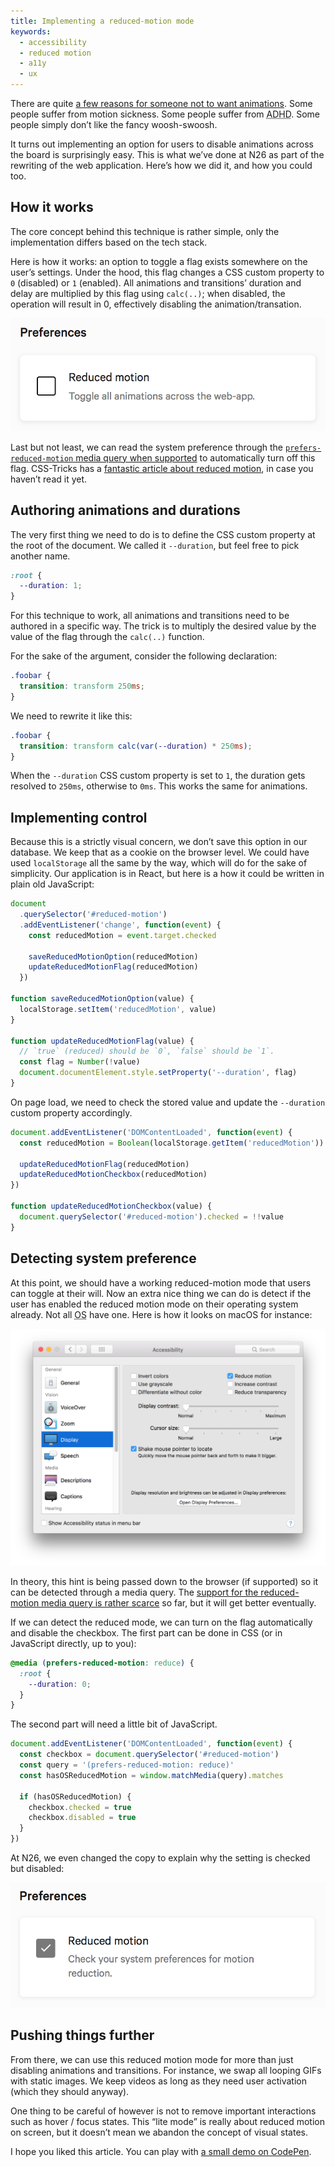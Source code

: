 ```yaml
---
title: Implementing a reduced-motion mode
keywords:
  - accessibility
  - reduced motion
  - a11y
  - ux
---
```


There are quite [a few reasons for someone not to want animations](/2017/07/02/accessibility-feedback/). Some people suffer from motion sickness. Some people suffer from <abbr title='Attention Deficit and Hyperactivity Disorder'>ADHD</abbr>. Some people simply don’t like the fancy woosh-swoosh.

It turns out implementing an option for users to disable animations across the board is surprisingly easy. This is what we’ve done at N26 as part of the rewriting of the web application. Here’s how we did it, and how you could too.

## How it works

The core concept behind this technique is rather simple, only the implementation differs based on the tech stack.

Here is how it works: an option to toggle a flag exists somewhere on the user’s settings. Under the hood, this flag changes a CSS custom property to `0` (disabled) or `1` (enabled). All animations and transitions’ duration and delay are multiplied by this flag using `calc(..)`; when disabled, the operation will result in 0, effectively disabling the animation/transation.

![Checkbox to toggle the reduced motion mode](/assets/images/implementing-a-reduced-motion-mode/reduced-motion.png)

Last but not least, we can read the system preference through the [`prefers-reduced-motion` media query when supported](https://caniuse.com/#feat=prefers-reduced-motion) to automatically turn off this flag. CSS-Tricks has a [fantastic article about reduced motion](https://css-tricks.com/introduction-reduced-motion-media-query/), in case you haven’t read it yet.

## Authoring animations and durations

The very first thing we need to do is to define the CSS custom property at the root of the document. We called it `--duration`, but feel free to pick another name.

```css
:root {
  --duration: 1;
}
```

For this technique to work, all animations and transitions need to be authored in a specific way. The trick is to multiply the desired value by the value of the flag through the `calc(..)` function.

For the sake of the argument, consider the following declaration:

```css
.foobar {
  transition: transform 250ms;
}
```

We need to rewrite it like this:

```css
.foobar {
  transition: transform calc(var(--duration) * 250ms);
}
```

When the `--duration` CSS custom property is set to `1`, the duration gets resolved to `250ms`, otherwise to `0ms`. This works the same for animations.

## Implementing control

Because this is a strictly visual concern, we don’t save this option in our database. We keep that as a cookie on the browser level. We could have used `localStorage` all the same by the way, which will do for the sake of simplicity. Our application is in React, but here is a how it could be written in plain old JavaScript:

```js
document
  .querySelector('#reduced-motion')
  .addEventListener('change', function(event) {
    const reducedMotion = event.target.checked

    saveReducedMotionOption(reducedMotion)
    updateReducedMotionFlag(reducedMotion)
  })

function saveReducedMotionOption(value) {
  localStorage.setItem('reducedMotion', value)
}

function updateReducedMotionFlag(value) {
  // `true` (reduced) should be `0`, `false` should be `1`.
  const flag = Number(!value)
  document.documentElement.style.setProperty('--duration', flag)
}
```

On page load, we need to check the stored value and update the `--duration` custom property accordingly.

```js
document.addEventListener('DOMContentLoaded', function(event) {
  const reducedMotion = Boolean(localStorage.getItem('reducedMotion'))

  updateReducedMotionFlag(reducedMotion)
  updateReducedMotionCheckbox(reducedMotion)
})

function updateReducedMotionCheckbox(value) {
  document.querySelector('#reduced-motion').checked = !!value
}
```

## Detecting system preference

At this point, we should have a working reduced-motion mode that users can toggle at their will. Now an extra nice thing we can do is detect if the user has enabled the reduced motion mode on their operating system already. Not all <abbr title='Operating System'>OS</abbr> have one. Here is how it looks on macOS for instance:

![Reduced motion option in accessibility settings from macOS](/assets/images/implementing-a-reduced-motion-mode/os-setting.png)

In theory, this hint is being passed down to the browser (if supported) so it can be detected through a media query. The [support for the reduced-motion media query is rather scarce](https://caniuse.com/#feat=prefers-reduced-motion) so far, but it will get better eventually.

If we can detect the reduced mode, we can turn on the flag automatically and disable the checkbox. The first part can be done in CSS (or in JavaScript directly, up to you):

```css
@media (prefers-reduced-motion: reduce) {
  :root {
    --duration: 0;
  }
}
```

The second part will need a little bit of JavaScript.

```js
document.addEventListener('DOMContentLoaded', function(event) {
  const checkbox = document.querySelector('#reduced-motion')
  const query = '(prefers-reduced-motion: reduce)'
  const hasOSReducedMotion = window.matchMedia(query).matches

  if (hasOSReducedMotion) {
    checkbox.checked = true
    checkbox.disabled = true
  }
})
```

At N26, we even changed the copy to explain why the setting is checked but disabled:

![Checked & disabled checkbox when reduced motion is enabled from the OS](/assets/images/implementing-a-reduced-motion-mode/reduced-motion-disabled.png)

## Pushing things further

From there, we can use this reduced motion mode for more than just disabling animations and transitions. For instance, we swap all looping GIFs with static images. We keep videos as long as they need user activation (which they should anyway).

One thing to be careful of however is not to remove important interactions such as hover / focus states. This “lite mode” is really about reduced motion on screen, but it doesn’t mean we abandon the concept of visual states.

I hope you liked this article. You can play with [a small demo on CodePen](https://codepen.io/HugoGiraudel/pen/WzoLjM).
